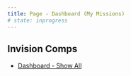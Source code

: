 ```yaml
---
title: Page - Dashboard (My Missions)
# state: inprogress
---
```


## Invision Comps

- [Dashboard - Show All](https://pega.invisionapp.com/d/main#/console/18904689/397770898/preview)
